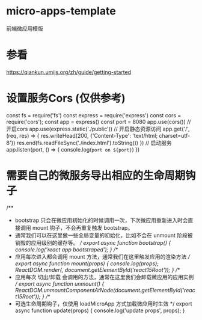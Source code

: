 # micro-apps-template
前端微应用模版
# 参看
https://qiankun.umijs.org/zh/guide/getting-started
# 设置服务Cors (仅供参考)
const fs = require('fs')
const express = require('express')
const cors = require('cors');
const app = express()
const port = 8080
app.use(cors()) // 开启cors
app.use(express.static('./public')) // 开启静态资源访问
app.get('/', (req, res) => {
  res.writeHead(200, {'Content-Type': 'text/html; charset=utf-8'})
  res.end(fs.readFileSync('./index.html').toString())
})
// 启动服务
app.listen(port, () => {
  console.log(`port on ${port}`)
})
# 需要自己的微服务导出相应的生命周期钩子
/**
 * bootstrap 只会在微应用初始化的时候调用一次，下次微应用重新进入时会直接调用 mount 钩子，不会再重复触发 bootstrap。
 * 通常我们可以在这里做一些全局变量的初始化，比如不会在 unmount 阶段被销毁的应用级别的缓存等。
 */
export async function bootstrap() {
  console.log('react app bootstraped');
}
/**
 * 应用每次进入都会调用 mount 方法，通常我们在这里触发应用的渲染方法
 */
export async function mount(props) {
  console.log(props);
  ReactDOM.render(<App />, document.getElementById('react15Root'));
}
/**
 * 应用每次 切出/卸载 会调用的方法，通常在这里我们会卸载微应用的应用实例
 */
export async function unmount() {
  ReactDOM.unmountComponentAtNode(document.getElementById('react15Root'));
}
/**
 * 可选生命周期钩子，仅使用 loadMicroApp 方式加载微应用时生效
 */
export async function update(props) {
  console.log('update props', props);
}